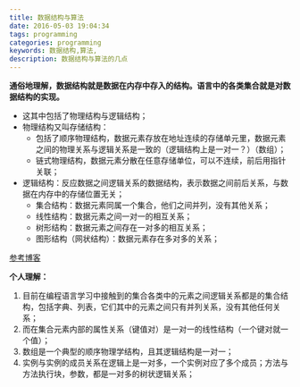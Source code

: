 ```yaml
---
title: 数据结构与算法
date: 2016-05-03 19:04:34
tags: programming
categories: programming
keywords: 数据结构,算法,
description: 数据结构与算法的几点
---
```

**通俗地理解，数据结构就是数据在内存中存入的结构。语言中的各类集合就是对数据结构的实现。**

- 这其中包括了物理结构与逻辑结构；
- 物理结构又叫存储结构：
	- 包括了顺序物理结构，数据元素存放在地址连续的存储单元里，数据元素之间的物理关系与逻辑关系是一致的（逻辑结构上是一对一？）（数组）；
	- 链式物理结构，数据元素分散在任意存储单位，可以不连续，前后用指针关联；
- 逻辑结构：反应数据之间逻辑关系的数据结构，表示数据之间前后关系，与数据在内存中的存储位置无关；
	- 集合结构：数据元素同属一个集合，他们之间并列，没有其他关系；
	- 线性结构：数据元素之间一对一的相互关系；
	- 树形结构：数据元素之间存在一对多的相互关系；
	- 图形结构（网状结构）：数据元素存在多对多的关系；

[参考博客](http://www.cnblogs.com/wsnb/p/5172431.html "博客园——数据结构与算法")

**个人理解：**

1.  目前在编程语言学习中接触到的集合各类中的元素之间逻辑关系都是的集合结构，包括字典、列表，它们其中的元素之间只有并列关系，没有其他任何关系；
2.  而在集合元素内部的属性关系（键值对）是一对一的线性结构（一个键对就一个值）；
3.  数组是一个典型的顺序物理学结构，且其逻辑结构是一对一；
4.  实例与实例的成员关系在逻辑上是一对多，一个实例对应了多个成员；方法与方法执行块，参数，都是一对多的树状逻辑关系；